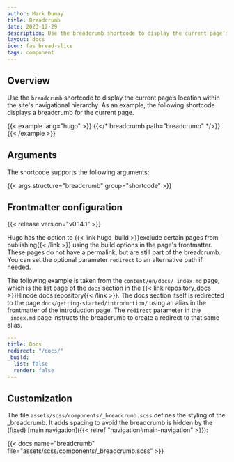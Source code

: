 ```yaml
---
author: Mark Dumay
title: Breadcrumb
date: 2023-12-29
description: Use the breadcrumb shortcode to display the current page’s location within the site's navigational hierarchy.
layout: docs
icon: fas bread-slice
tags: component
---
```


## Overview

Use the `breadcrumb` shortcode to display the current page’s location within the site's navigational hierarchy. As an example, the following shortcode displays a breadcrumb for the current page.

<!-- markdownlint-disable MD037 -->
{{< example lang="hugo" >}}
{{</* breadcrumb path="breadcrumb" */>}}
{{< /example >}}
<!-- markdownlint-enable MD037 -->

## Arguments

The shortcode supports the following arguments:

{{< args structure="breadcrumb" group="shortcode" >}}

## Frontmatter configuration

{{< release version="v0.14.1" >}}

Hugo has the option to {{< link hugo_build >}}exclude certain pages from publishing{{< /link >}} using the build options in the page's frontmatter. These pages do not have a permalink, but are still part of the breadcrumb. You can set the optional parameter `redirect` to an alternative path if needed.

The following example is taken from the `content/en/docs/_index.md` page, which is the list page of the `docs` section in the {{< link repository_docs >}}Hinode docs repository{{< /link >}}. The docs section itself is redirected to the page `docs/getting-started/introduction/` using an alias in the frontmatter of the introduction page. The `redirect` parameter in the `_index.md` page instructs the breadcrumb to create a redirect to that same alias.

```yaml
---
title: Docs
redirect: "/docs/"
_build:
  list: false
  render: false
---
```

## Customization

The file `assets/scss/components/_breadcrumb.scss` defines the styling of the _breadcrumb. It adds spacing to avoid the breadcrumb is hidden by the (fixed) [main navigation]({{< relref "navigation#main-navigation" >}}):

{{< docs name="breadcrumb" file="assets/scss/components/_breadcrumb.scss" >}}
